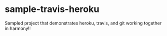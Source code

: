 # sample-travis-heroku

Sampled project that demonstrates heroku, travis, and git working together in harmony!!
